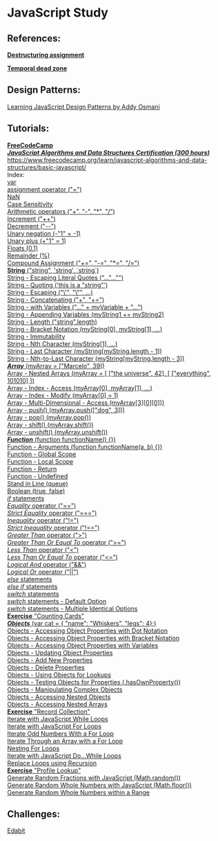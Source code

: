 # **JavaScript Study**

## References:

**[Destructuring assignment](https://developer.mozilla.org/en-US/docs/Web/JavaScript/Reference/Operators/Destructuring_assignment)**  

**[Temporal dead zone](https://developer.mozilla.org/en-US/docs/Web/JavaScript/Reference/Statements/let#Temporal_dead_zone)**  

## Design Patterns:

[Learning JavaScript Design Patterns by Addy Osmani](https://addyosmani.com/resources/essentialjsdesignpatterns/book/index.html)  

## Tutorials:

**[FreeCodeCamp](https://www.freecodecamp.org/)**  
_[**JavaScript Algorithms and Data Structures Certification (300 hours)**](https://www.freecodecamp.org/learn/javascript-algorithms-and-data-structures/basic-javascript/)_  
https://www.freecodecamp.org/learn/javascript-algorithms-and-data-structures/basic-javascript/  
Index:  
[var](https://github.com/marcelosperalta/javascript/blob/master/freecodecamp.js#L32)  
[assignment operator ("=")](https://github.com/marcelosperalta/javascript/blob/master/freecodecamp.js#L58)  
[NaN](https://github.com/marcelosperalta/javascript/blob/master/freecodecamp.js#L88)  
[Case Sensitivity](https://github.com/marcelosperalta/javascript/blob/master/freecodecamp.js#L96)  
[Arithmetic operators ("+", "-", "\*", "/")](https://github.com/marcelosperalta/javascript/blob/master/freecodecamp.js#L149)  
[Increment ("++")](https://github.com/marcelosperalta/javascript/blob/master/freecodecamp.js#L218)  
[Decrement ("--")](https://github.com/marcelosperalta/javascript/blob/master/freecodecamp.js#L239)  
[Unary negation (-"1" = -1)](https://github.com/marcelosperalta/javascript/blob/master/freecodecamp.js#L260)  
[Unary plus (+"1" = 1)](https://github.com/marcelosperalta/javascript/blob/master/freecodecamp.js#L269)  
[Floats (0.1)](https://github.com/marcelosperalta/javascript/blob/master/freecodecamp.js#L294)  
[Remainder (%)](https://github.com/marcelosperalta/javascript/blob/master/freecodecamp.js#L319)  
[Compound Assignment ("+=", "-=", "\*=", "/=")](https://github.com/marcelosperalta/javascript/blob/master/freecodecamp.js#L337)  
[**String** ("string", 'string', \`string`)](https://github.com/marcelosperalta/javascript/blob/master/freecodecamp.js#L377)  
[String - Escaping Literal Quotes ("...\"...\"")](https://github.com/marcelosperalta/javascript/blob/master/freecodecamp.js#L388)  
[String - Quoting ('this is a "string"')](https://github.com/marcelosperalta/javascript/blob/master/freecodecamp.js#L400)  
[String - Escaping ("\\'", "\\"", ...)](https://github.com/marcelosperalta/javascript/blob/master/freecodecamp.js#L414)  
[String - Concatenating ("+", "+=")](https://github.com/marcelosperalta/javascript/blob/master/freecodecamp.js#L449)  
[String - with Variables ("..." + myVariable + "...")](https://github.com/marcelosperalta/javascript/blob/master/freecodecamp.js#L469)  
[String - Appending Variables (myString1 += myString2)](https://github.com/marcelosperalta/javascript/blob/master/freecodecamp.js#L477)  
[String - Length ("string".length)](https://github.com/marcelosperalta/javascript/blob/master/freecodecamp.js#L486)  
[String - Bracket Notation (myString[0], myString[1], ...)](https://github.com/marcelosperalta/javascript/blob/master/freecodecamp.js#L497)  
[String - Immutability](https://github.com/marcelosperalta/javascript/blob/master/freecodecamp.js#L520)  
[String - Nth Character (myString[1], ...)](https://github.com/marcelosperalta/javascript/blob/master/freecodecamp.js#L537)  
[String - Last Character (myString[myString.length - 1])](https://github.com/marcelosperalta/javascript/blob/master/freecodecamp.js#L553)  
[String - Nth-to-Last Character (myString[myString.length - 3])](https://github.com/marcelosperalta/javascript/blob/master/freecodecamp.js#L566)  
[**_Array_** (myArray = ["Marcelo", 39])](https://github.com/marcelosperalta/javascript/blob/master/freecodecamp.js#L616)  
[Array - Nested Arrays (myArray = \[ ["the universe", 42], [ ["everything", 101010] ])](https://github.com/marcelosperalta/javascript/blob/master/freecodecamp.js#L630)  
[Array - Index - Access (myArray[0], myArray[1], ...)](https://github.com/marcelosperalta/javascript/blob/master/freecodecamp.js#L646)  
[Array - Index - Modify (myArray[0] = 1)](https://github.com/marcelosperalta/javascript/blob/master/freecodecamp.js#L663)  
[Array - Multi-Dimensional - Access (myArray[3][0][0]))](https://github.com/marcelosperalta/javascript/blob/master/freecodecamp.js#L676)  
[Array - push() (myArray.push(["dog", 3]))](https://github.com/marcelosperalta/javascript/blob/master/freecodecamp.js#L711)  
[Array - pop() (myArray.pop())](https://github.com/marcelosperalta/javascript/blob/master/freecodecamp.js#L732)  
[Array - shift() (myArray.shift())](https://github.com/marcelosperalta/javascript/blob/master/freecodecamp.js#L745)  
[Array - unshift() (myArray.unshift())](https://github.com/marcelosperalta/javascript/blob/master/freecodecamp.js#L758)  
[**_Function_** (function functionName() {})](https://github.com/marcelosperalta/javascript/blob/master/freecodecamp.js#L804)  
[Function - Arguments (function functionName(a, b) {})](https://github.com/marcelosperalta/javascript/blob/master/freecodecamp.js#L820)  
[Function - Global Scope](https://github.com/marcelosperalta/javascript/blob/master/freecodecamp.js#L836)  
[Function - Local Scope](https://github.com/marcelosperalta/javascript/blob/master/freecodecamp.js#L871)  
[Function - Return](https://github.com/marcelosperalta/javascript/blob/master/freecodecamp.js#L914)  
[Function - Undefined](https://github.com/marcelosperalta/javascript/blob/master/freecodecamp.js#L929)  
[Stand in Line (queue)](https://github.com/marcelosperalta/javascript/blob/master/freecodecamp.js#L964)  
[Boolean (true, false)](https://github.com/marcelosperalta/javascript/blob/master/freecodecamp.js#L981)  
[_if_ statements](https://github.com/marcelosperalta/javascript/blob/master/freecodecamp.js#L1002)  
[_Equality_ operator ("==")](https://github.com/marcelosperalta/javascript/blob/master/freecodecamp.js#L1023)  
[_Strict Equality_ operator ("===")](https://github.com/marcelosperalta/javascript/blob/master/freecodecamp.js#L1055)  
[_Inequality_ operator ("!=")](https://github.com/marcelosperalta/javascript/blob/master/freecodecamp.js#L1117)  
[_Strict Inequality_ operator ("!==")](https://github.com/marcelosperalta/javascript/blob/master/freecodecamp.js#L1143)  
[_Greater Than_ operator (">")](https://github.com/marcelosperalta/javascript/blob/master/freecodecamp.js#L1166)  
[_Greater Than Or Equal To_ operator (">=")](https://github.com/marcelosperalta/javascript/blob/master/freecodecamp.js#L1197)  
[_Less Than_ operator ("<")](https://github.com/marcelosperalta/javascript/blob/master/freecodecamp.js#L1228)  
[_Less Than Or Equal To_ operator ("<=")](https://github.com/marcelosperalta/javascript/blob/master/freecodecamp.js#L1259)  
[_Logical And_ operator ("&&")](https://github.com/marcelosperalta/javascript/blob/master/freecodecamp.js#L1293)  
[_Logical Or_ operator ("||")](https://github.com/marcelosperalta/javascript/blob/master/freecodecamp.js#L1329)  
[_else_ statements](https://github.com/marcelosperalta/javascript/blob/master/freecodecamp.js#L1382)  
[_else if_ statements](https://github.com/marcelosperalta/javascript/blob/master/freecodecamp.js#L1424)  
[_switch_ statements](https://github.com/marcelosperalta/javascript/blob/master/freecodecamp.js#L1591)  
[_switch_ statements - Default Option](https://github.com/marcelosperalta/javascript/blob/master/freecodecamp.js#L1639)  
[_switch_ statements - Multiple Identical Options](https://github.com/marcelosperalta/javascript/blob/master/freecodecamp.js#L1687)  
[**Exercise** "Counting Cards"](https://github.com/marcelosperalta/javascript/blob/master/freecodecamp.js#L1868)  
[**_Objects_** (var cat = { "name": "Whiskers", "legs": 4};)](https://github.com/marcelosperalta/javascript/blob/master/freecodecamp.js#L1951)  
[Objects - Accessing Object Properties with Dot Notation](https://github.com/marcelosperalta/javascript/blob/master/freecodecamp.js#L1994)  
[Objects - Accessing Object Properties with Bracket Notation](https://github.com/marcelosperalta/javascript/blob/master/freecodecamp.js#L2026)  
[Objects - Accessing Object Properties with Variables](https://github.com/marcelosperalta/javascript/blob/master/freecodecamp.js#L2061)  
[Objects - Updating Object Properties](https://github.com/marcelosperalta/javascript/blob/master/freecodecamp.js#L2104)  
[Objects - Add New Properties](https://github.com/marcelosperalta/javascript/blob/master/freecodecamp.js#L2140)  
[Objects - Delete Properties](https://github.com/marcelosperalta/javascript/blob/master/freecodecamp.js#L2195)  
[Objects - Using Objects for Lookups](https://github.com/marcelosperalta/javascript/blob/master/freecodecamp.js#L2253)  
[Objects - Testing Objects for Properties (.hasOwnProperty())](https://github.com/marcelosperalta/javascript/blob/master/freecodecamp.js#L2323)  
[Objects - Manipulating Complex Objects](https://github.com/marcelosperalta/javascript/blob/master/freecodecamp.js#L2367)  
[Objects - Accessing Nested Objects](https://github.com/marcelosperalta/javascript/blob/master/freecodecamp.js#L2457)  
[Objects - Accessing Nested Arrays](https://github.com/marcelosperalta/javascript/blob/master/freecodecamp.js#L2496)  
[**Exercise** "Record Collection"](https://github.com/marcelosperalta/javascript/blob/master/freecodecamp.js#L2549)  
[Iterate with JavaScript While Loops](https://github.com/marcelosperalta/javascript/blob/master/freecodecamp.js#L2621)  
[Iterate with JavaScript For Loops](https://github.com/marcelosperalta/javascript/blob/master/freecodecamp.js#L2650)  
[Iterate Odd Numbers With a For Loop](https://github.com/marcelosperalta/javascript/blob/master/freecodecamp.js#L2695)  
[Iterate Through an Array with a For Loop](https://github.com/marcelosperalta/javascript/blob/master/freecodecamp.js#L2750)  
[Nesting For Loops](https://github.com/marcelosperalta/javascript/blob/master/freecodecamp.js#L2790)  
[Iterate with JavaScript Do...While Loops](https://github.com/marcelosperalta/javascript/blob/master/freecodecamp.js#L2870)  
[Replace Loops using Recursion](https://github.com/marcelosperalta/javascript/blob/master/freecodecamp.js#L2937)  
[**Exercise** "Profile Lookup"](https://github.com/marcelosperalta/javascript/blob/master/freecodecamp.js#L3026)  
[Generate Random Fractions with JavaScript (Math.random())](https://github.com/marcelosperalta/javascript/blob/master/freecodecamp.js#L3095)  
[Generate Random Whole Numbers with JavaScript (Math.floor())](https://github.com/marcelosperalta/javascript/blob/master/freecodecamp.js#L3117)  
[Generate Random Whole Numbers within a Range](https://github.com/marcelosperalta/javascript/blob/master/freecodecamp.js#L3148)  

## Challenges:

[Edabit](https://edabit.com/challenges)